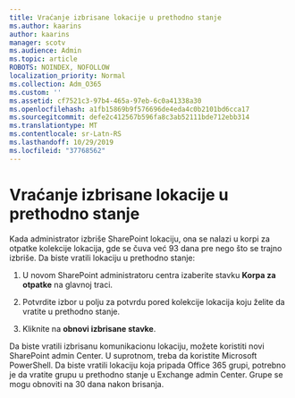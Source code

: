 ```yaml
---
title: Vraćanje izbrisane lokacije u prethodno stanje
ms.author: kaarins
author: kaarins
manager: scotv
ms.audience: Admin
ms.topic: article
ROBOTS: NOINDEX, NOFOLLOW
localization_priority: Normal
ms.collection: Adm_O365
ms.custom: ''
ms.assetid: cf7521c3-97b4-465a-97eb-6c0a41338a30
ms.openlocfilehash: a1fb15869b9f576696de4eda4c0b2101bd6cca17
ms.sourcegitcommit: defe2c412567b596fa8c3ab52111bde712ebb314
ms.translationtype: MT
ms.contentlocale: sr-Latn-RS
ms.lasthandoff: 10/29/2019
ms.locfileid: "37768562"
---
```

# <a name="restore-a-deleted-site"></a>Vraćanje izbrisane lokacije u prethodno stanje

Kada administrator izbriše SharePoint lokaciju, ona se nalazi u korpi za otpatke kolekcije lokacija, gde se čuva već 93 dana pre nego što se trajno izbriše. Da biste vratili lokaciju u prethodno stanje:
  
1. U novom SharePoint administratoru centra izaberite stavku **Korpa za otpatke** na glavnoj traci. 
    
2. Potvrdite izbor u polju za potvrdu pored kolekcije lokacija koju želite da vratite u prethodno stanje.
    
3. Kliknite na **obnovi izbrisane stavke**.
    
Da biste vratili izbrisanu komunikacionu lokaciju, možete koristiti novi SharePoint admin Center. U suprotnom, treba da koristite Microsoft PowerShell. Da biste vratili lokaciju koja pripada Office 365 grupi, potrebno je da vratite grupu u prethodno stanje u Exchange admin Center. Grupe se mogu obnoviti na 30 dana nakon brisanja.
  

